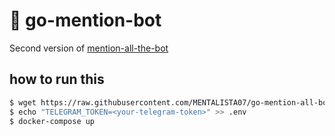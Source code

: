 # 🦄 go-mention-bot

Second version of [mention-all-the-bot](https://github.com/MENTALISTA07/mention-all-bot)

## how to run this

```bash
$ wget https://raw.githubusercontent.com/MENTALISTA07/go-mention-all-bot/master/docker-compose.yml
$ echo "TELEGRAM_TOKEN=<your-telegram-token>" >> .env
$ docker-compose up
```

